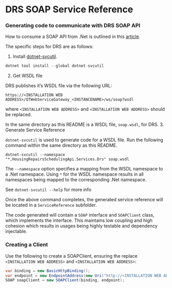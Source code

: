 # DRS SOAP Service Reference

### Generating code to communicate with DRS SOAP API
How to consume a SOAP API from .Net is outlined in this [article](https://docs.microsoft.com/en-us/dotnet/core/additional-tools/dotnet-svcutil-guide).

The specific steps for DRS are as follows:
1. Install [dotnet-svcutil](https://www.nuget.org/packages/dotnet-svcutil).
```c#
dotnet tool install --global dotnet-svcutil
```
2. Get WSDL file

DRS publishes it’s WSDL file via the following URL: 

```
https://<INSTALLATION WEB ADDRESS>/OTWebServiceGateway_<INSTANCENAME>/ws/soap?wsdl
```

where `<INSTALLATION WEB ADDRESS>` and `<INSTALLATION WEB ADDRESS>` should be replaced.  

In the same directory as this README is a WSDL file, `soap.wsdl`, for DRS.
3. Generate Service Reference

`dotnet-svcutil` is used to generate code for a WSDL file.
Run the following command within the same directory as this README.
```shell
dotnet-svcutil --namespace "*,HousingRepairsSchedulingApi.Services.Drs" soap.wsdl
```

The `--namespace` option specifies a mapping from the WSDL namespace to a .Net namespace.
Using `*` for the WSDL namespace results in all namespaces being mapped to the corresponding .Net namespace.

See `dotnet-svcutil --help` for more info

Once the above command completes, the generated service reference will be located in a `ServiceReference` subfolder.

The code generated will contain a `SOAP` interface and `SOAPClient` class, which implements the interface.
This maintains low coupling and high cohesion which results in usages being highly testable and dependency injectable.

### Creating a Client

Use the following to create a SOAPClient, ensuring the replace `<INSTALLATION WEB ADDRESS>` and `<INSTALLATION WEB ADDRESS>`:

```c#
var binding = new BasicHttpBinding();
var endpoint = new EndpointAddress(new Uri("http://<INSTALLATION WEB ADDRESS>/OTWebServiceGateway_<INSTANCENAME>/ws/soap_560"));
SOAP soapClient = new SOAPClient(binding, endpoint);
```
